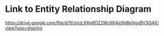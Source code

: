 # Link to Entity Relationship Diagram

https://drive.google.com/file/d/1tUmzLKKe6DZ2WcXK4sSh8b0jgxBV3Q4X/view?usp=sharing
